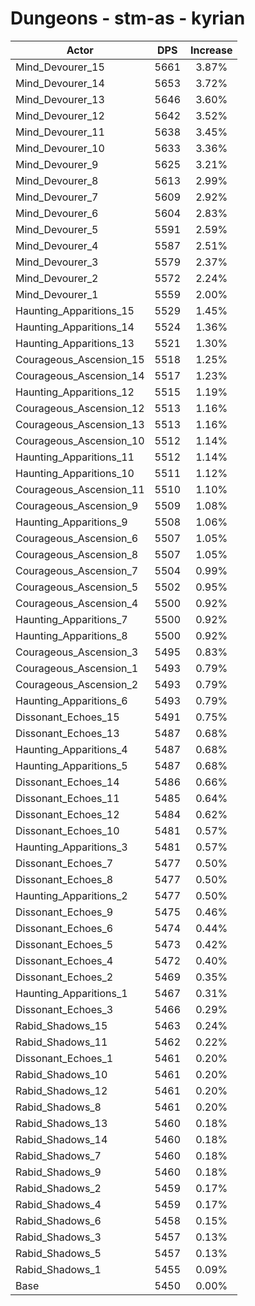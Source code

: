 # Dungeons - stm-as - kyrian
| Actor | DPS | Increase |
|---|:---:|:---:|
|Mind_Devourer_15|5661|3.87%|
|Mind_Devourer_14|5653|3.72%|
|Mind_Devourer_13|5646|3.60%|
|Mind_Devourer_12|5642|3.52%|
|Mind_Devourer_11|5638|3.45%|
|Mind_Devourer_10|5633|3.36%|
|Mind_Devourer_9|5625|3.21%|
|Mind_Devourer_8|5613|2.99%|
|Mind_Devourer_7|5609|2.92%|
|Mind_Devourer_6|5604|2.83%|
|Mind_Devourer_5|5591|2.59%|
|Mind_Devourer_4|5587|2.51%|
|Mind_Devourer_3|5579|2.37%|
|Mind_Devourer_2|5572|2.24%|
|Mind_Devourer_1|5559|2.00%|
|Haunting_Apparitions_15|5529|1.45%|
|Haunting_Apparitions_14|5524|1.36%|
|Haunting_Apparitions_13|5521|1.30%|
|Courageous_Ascension_15|5518|1.25%|
|Courageous_Ascension_14|5517|1.23%|
|Haunting_Apparitions_12|5515|1.19%|
|Courageous_Ascension_12|5513|1.16%|
|Courageous_Ascension_13|5513|1.16%|
|Courageous_Ascension_10|5512|1.14%|
|Haunting_Apparitions_11|5512|1.14%|
|Haunting_Apparitions_10|5511|1.12%|
|Courageous_Ascension_11|5510|1.10%|
|Courageous_Ascension_9|5509|1.08%|
|Haunting_Apparitions_9|5508|1.06%|
|Courageous_Ascension_6|5507|1.05%|
|Courageous_Ascension_8|5507|1.05%|
|Courageous_Ascension_7|5504|0.99%|
|Courageous_Ascension_5|5502|0.95%|
|Courageous_Ascension_4|5500|0.92%|
|Haunting_Apparitions_7|5500|0.92%|
|Haunting_Apparitions_8|5500|0.92%|
|Courageous_Ascension_3|5495|0.83%|
|Courageous_Ascension_1|5493|0.79%|
|Courageous_Ascension_2|5493|0.79%|
|Haunting_Apparitions_6|5493|0.79%|
|Dissonant_Echoes_15|5491|0.75%|
|Dissonant_Echoes_13|5487|0.68%|
|Haunting_Apparitions_4|5487|0.68%|
|Haunting_Apparitions_5|5487|0.68%|
|Dissonant_Echoes_14|5486|0.66%|
|Dissonant_Echoes_11|5485|0.64%|
|Dissonant_Echoes_12|5484|0.62%|
|Dissonant_Echoes_10|5481|0.57%|
|Haunting_Apparitions_3|5481|0.57%|
|Dissonant_Echoes_7|5477|0.50%|
|Dissonant_Echoes_8|5477|0.50%|
|Haunting_Apparitions_2|5477|0.50%|
|Dissonant_Echoes_9|5475|0.46%|
|Dissonant_Echoes_6|5474|0.44%|
|Dissonant_Echoes_5|5473|0.42%|
|Dissonant_Echoes_4|5472|0.40%|
|Dissonant_Echoes_2|5469|0.35%|
|Haunting_Apparitions_1|5467|0.31%|
|Dissonant_Echoes_3|5466|0.29%|
|Rabid_Shadows_15|5463|0.24%|
|Rabid_Shadows_11|5462|0.22%|
|Dissonant_Echoes_1|5461|0.20%|
|Rabid_Shadows_10|5461|0.20%|
|Rabid_Shadows_12|5461|0.20%|
|Rabid_Shadows_8|5461|0.20%|
|Rabid_Shadows_13|5460|0.18%|
|Rabid_Shadows_14|5460|0.18%|
|Rabid_Shadows_7|5460|0.18%|
|Rabid_Shadows_9|5460|0.18%|
|Rabid_Shadows_2|5459|0.17%|
|Rabid_Shadows_4|5459|0.17%|
|Rabid_Shadows_6|5458|0.15%|
|Rabid_Shadows_3|5457|0.13%|
|Rabid_Shadows_5|5457|0.13%|
|Rabid_Shadows_1|5455|0.09%|
|Base|5450|0.00%|
